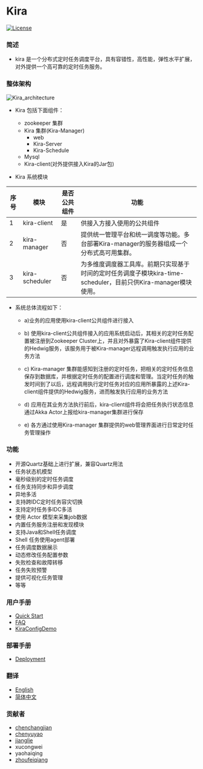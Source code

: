 # Kira
[![License](https://img.shields.io/badge/license-Apache--2.0-blue.svg)](http://www.apache.org/licenses/LICENSE-2.0)

### 简述

* kira 是一个分布式定时任务调度平台，具有容错性，高性能，弹性水平扩展，对外提供一个高可靠的定时任务服务。


### 整体架构

![Kira_architecture](https://raw.githubusercontent.com/FEPD/Kira/2.0-version/kira-manager/src/main/resources/files/kira_architecture.jpg)

 * Kira 包括下面组件：
    * zookeeper 集群
    * Kira 集群(Kira-Manager)
        * web
        * Kira-Server
        * Kira-Schedule
    * Mysql
    * Kira-client(对外提供接入Kira的Jar包)  
 
* Kira 系统模块
 
| 序号 | 模块 | 是否公共组件 | 功能 |
| --- | --- | --- | --- |
| 1 | kira-client  | 是 |供接入方接入使用的公共组件|
| 2 | kira-manager | 否 |提供统一管理平台和统一调度等功能。多台部署Kira-manager的服务器组成一个分布式高可用集群。 |
| 3 | kira-scheduler | 否 | 为多维度调度器工具库。前期只实现基于时间的定时任务调度子模块kira-time-scheduler，目前只供Kira-manager模块使用。| 

* 系统总体流程如下：

  * a)业务的应用使用kira-client公共组件进行接入
  
  * b)	使用kira-client公共组件接入的应用系统启动后，其相关的定时任务配置被注册到Zookeeper Cluster上，并且对外暴露了Kira-client组件提供的Hedwig服务，该服务用于被Kira-manager远程调用触发执行应用的业务方法
  
  * c)	Kira-manager 集群能感知到注册的定时任务，把相关的定时任务信息保存到数据库，并根据定时任务的配置进行调度和管理。当定时任务的触发时间到了以后，远程调用执行定时任务对应的应用所暴露的上述Kira-client组件提供的Hedwig服务，进而触发执行应用的业务方法
  
  * d)	应用在其业务方法执行前后，kira-client组件将会把任务执行状态信息通过Akka Actor上报给kira-manager集群进行保存
  
  * e)	各方通过使用Kira-manager 集群提供的web管理界面进行日常定时任务管理操作



### 功能

- 开源Quartz基础上进行扩展，兼容Quartz用法
- 任务状态机模型
- 毫秒级别的定时任务调度
- 任务支持同步和异步调度
- 异地多活
- 支持跨IDC定时任务容灾切换
- 支持定时任务多IDC多活
- 使用 Actor 模型来采集job数据
- 内置任务服务注册和发现模块
- 支持Java和Shell任务调度
- Shell 任务使用agent部署 
- 任务调度数据展示
- 动态修改任务配置参数
- 失败检查和故障转移
- 任务失败预警
- 提供可视化任务管理
- 等等

### 用户手册
- [Quick Start](QuickStart.md)
- [FAQ](FAQ.md)
- [KiraConfigDemo](KiraConfigDemo.md)


### 部署手册
- [Deployment](Deployment.md)

### 翻译

* [English](../README.md)
* [简体中文](README.md)

### 贡献者

* [chenchangjian](https://github.com/ccj119)
* [chenyuyao](https://github.com/CYYemily)
* [jianglie](https://github.com/ArcherJ)
* xucongwei
* yaohaiqing
* [zhoufeiqiang](https://github.com/DavidZ1)






